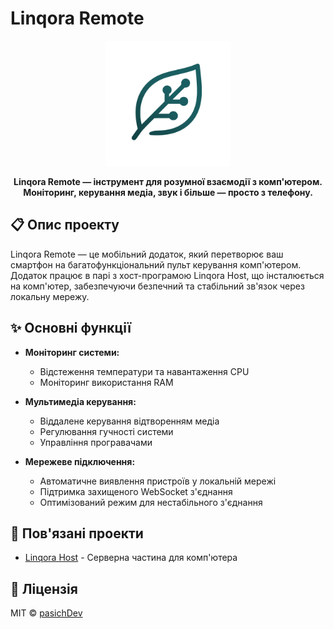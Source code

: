 # Linqora Remote

<p align="center"> 
  <img src="../docs/logo_linqora.png" alt="Linqora Logo" width="200"/> 
</p> 

<p align="center"> 
  <b>Linqora Remote — інструмент для розумної взаємодії з комп'ютером.</br>
  Моніторинг, керування медіа, звук і більше — просто з телефону.</b> 
</p>

## 📋 Опис проекту

Linqora Remote — це мобільний додаток, який перетворює ваш смартфон на багатофункціональний пульт керування комп'ютером. Додаток працює в парі з хост-програмою Linqora Host, що інсталюється на комп'ютер, забезпечуючи безпечний та стабільний зв'язок через локальну мережу.

## ✨ Основні функції

- **Моніторинг системи:**
  - Відстеження температури та навантаження CPU
  - Моніторинг використання RAM

- **Мультимедіа керування:**
  - Віддалене керування відтворенням медіа
  - Регулювання гучності системи
  - Управління програвачами

- **Мережеве підключення:**
  - Автоматичне виявлення пристроїв у локальній мережі
  - Підтримка захищеного WebSocket з'єднання
  - Оптимізований режим для нестабільного з'єднання



## 🔗 Пов'язані проекти
- [Linqora Host](https://github.com/yourusername/linqora/tree/main/LinqoraHost) - Серверна частина для комп'ютера

## 📄 Ліцензія

MIT © [pasichDev](https://github.com/pasichDev)

